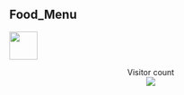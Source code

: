 ## Food_Menu 
<img src="https://media.giphy.com/media/12oufCB0MyZ1Go/giphy.gif" width="50">

<p align="center"> 
  Visitor count<br>
  <img src="https://profile-counter.glitch.me/naveenverma1/count.svg" />
</p>
